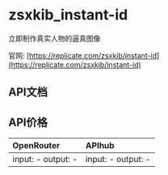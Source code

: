 # zsxkib_instant-id

立即制作真实人物的逼真图像

官网: [https://replicate.com/zsxkib/instant-id](https://replicate.com/zsxkib/instant-id)

## API文档



## API价格

| OpenRouter | APIhub |
|:---|:---|
| input: - output: - | input: - output: - |
